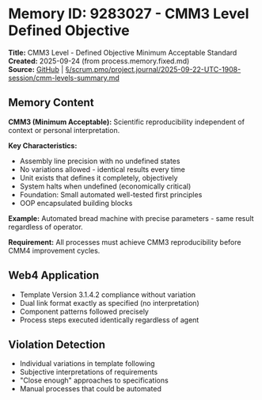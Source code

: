 # Memory ID: 9283027 - CMM3 Level Defined Objective

**Title:** CMM3 Level - Defined Objective Minimum Acceptable Standard  
**Created:** 2025-09-24 (from process.memory.fixed.md)  
**Source:** [GitHub](https://github.com/Cerulean-Circle-GmbH/Web4Articles/blob/dev/2025-09-22-UTC-1908/scrum.pmo/project.journal/2025-09-22-UTC-1908-session/cmm-levels-summary.md) | [§/scrum.pmo/project.journal/2025-09-22-UTC-1908-session/cmm-levels-summary.md](../project.journal/2025-09-22-UTC-1908-session/cmm-levels-summary.md)

## Memory Content

**CMM3 (Minimum Acceptable):** Scientific reproducibility independent of context or personal interpretation.

**Key Characteristics:**
- Assembly line precision with no undefined states
- No variations allowed - identical results every time
- Unit exists that defines it completely, objectively
- System halts when undefined (economically critical)
- Foundation: Small automated well-tested first principles
- OOP encapsulated building blocks

**Example:** Automated bread machine with precise parameters - same result regardless of operator.

**Requirement:** All processes must achieve CMM3 reproducibility before CMM4 improvement cycles.

## Web4 Application
- Template Version 3.1.4.2 compliance without variation
- Dual link format exactly as specified (no interpretation)
- Component patterns followed precisely
- Process steps executed identically regardless of agent

## Violation Detection
- Individual variations in template following
- Subjective interpretations of requirements
- "Close enough" approaches to specifications
- Manual processes that could be automated